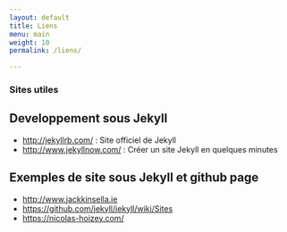 ```yaml
---
layout: default
title: Liens
menu: main
weight: 10
permalink: /liens/

---
```



<h3> Sites utiles </h3>



<h2> Developpement sous Jekyll </h2>

<ul>
<li>
<a href="http://jekyllrb.com/" target="_blanck">http://jekyllrb.com/</a> : Site officiel de Jekyll
</li>
<li>
<a href="http://www.jekyllnow.com/" target="_blanck">http://www.jekyllnow.com/</a>  : Créer un site Jekyll en quelques minutes
</li>
</ul>


<h2> Exemples de site sous Jekyll et github page </h2>

<ul>
<li>
<a href="http://www.jackkinsella.ie" target="_blanck">http://www.jackkinsella.ie</a>
</li>
<li>
<a href="https://github.com/jekyll/jekyll/wiki/Sites" target="_blanck">https://github.com/jekyll/jekyll/wiki/Sites</a>


<li>
<a href="https://nicolas-hoizey.com/" target="_blanck">https://nicolas-hoizey.com/</a>
</li>
</ul>
